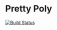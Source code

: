 
# Pretty Poly

[![Build Status](https://travis-ci.org/rgrannell1/pretty-poly.svg?branch=master)](https://travis-ci.org/rgrannell1/pretty-poly)
